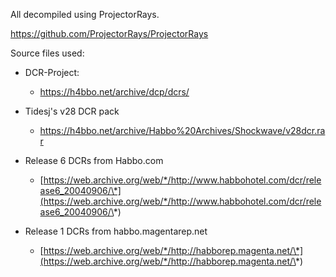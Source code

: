 All decompiled using ProjectorRays.

https://github.com/ProjectorRays/ProjectorRays

Source files used: 

- DCR-Project:
  - https://h4bbo.net/archive/dcp/dcrs/

- Tidesj's v28 DCR pack
  - https://h4bbo.net/archive/Habbo%20Archives/Shockwave/v28dcr.rar

- Release 6 DCRs from Habbo.com
  - [https://web.archive.org/web/*/http://www.habbohotel.com/dcr/release6_20040906/\*](https://web.archive.org/web/*/http://www.habbohotel.com/dcr/release6_20040906/\*)

- Release 1 DCRs from habbo.magentarep.net
  - [https://web.archive.org/web/*/http://habborep.magenta.net/\*](https://web.archive.org/web/*/http://habborep.magenta.net/\*)
